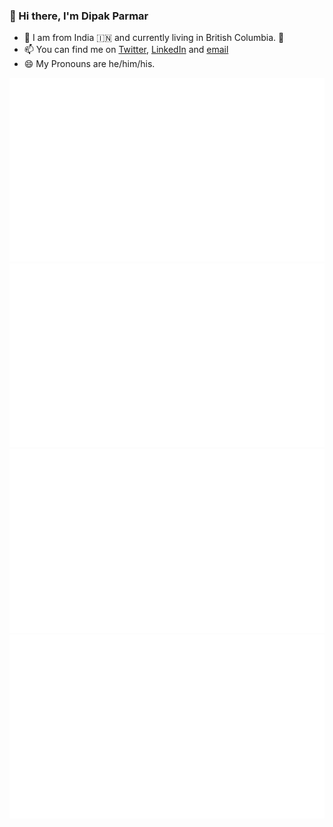 ### 👋 Hi there, I'm Dipak Parmar 

- 📍 I am from India 🇮🇳 and currently living in British Columbia. 🍁
- 📫 You can find me on [Twitter](https://dipak.to/twitter), [LinkedIn](https://dipak.to/linkedin) and [email](mailto:hello@dipak.tech)
- 😄 My Pronouns are he/him/his.



<!--
https://github.community/t/support-theme-context-for-images-in-light-vs-dark-mode/147981/84
-->
<a href="https://github.com/jstrieb/github-stats#gh-dark-mode-only">
<img src="https://github.com/dipakparmar/github-stats/blob/master/generated/overview.svg#gh-dark-mode-only" />
<img src="https://github.com/dipakparmar/github-stats/blob/master/generated/languages.svg#gh-dark-mode-only" />
</a>
<a href="https://github.com/jstrieb/github-stats#gh-light-mode-only">
<img src="https://github.com/dipakparmar/github-stats/blob/master/generated/overview.svg#gh-light-mode-only" />
<img src="https://github.com/dipakparmar/github-stats/blob/master/generated/languages.svg#gh-light-mode-only" />
</a>
